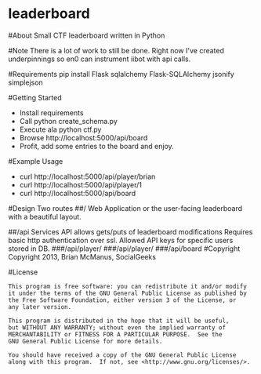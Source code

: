 leaderboard
===========
#About
Small CTF leaderboard written in Python

#Note
There is a lot of work to still be done.  Right now I've created underpinnings so en0 can instrument iibot with api calls.

#Requirements
pip install Flask sqlalchemy Flask-SQLAlchemy jsonify simplejson

#Getting Started
 * Install requirements
 * Call python create_schema.py
 * Execute ala python ctf.py
 * Browse http://localhost:5000/api/board
 * Profit, add some entries to the board and enjoy.


#Example Usage
 * curl http://localhost:5000/api/player/brian
 * curl http://localhost:5000/api/player/1
 * curl http://localhost:5000/api/board

#Design
Two routes
##/
Web Application or the user-facing leaderboard with a beautiful layout.

##/api
Services API allows gets/puts of leaderboard modifications
Requires basic http authentication over ssl. Allowed API keys for specific users stored in DB.
###/api/player/<integer id>
###/api/player/<string username>
###/api/board
#Copyright
    Copyright 2013, Brian McManus, SocialGeeks

#License

    This program is free software: you can redistribute it and/or modify
    it under the terms of the GNU General Public License as published by
    the Free Software Foundation, either version 3 of the License, or
    any later version.

    This program is distributed in the hope that it will be useful,
    but WITHOUT ANY WARRANTY; without even the implied warranty of
    MERCHANTABILITY or FITNESS FOR A PARTICULAR PURPOSE.  See the
    GNU General Public License for more details.

    You should have received a copy of the GNU General Public License
    along with this program.  If not, see <http://www.gnu.org/licenses/>.

